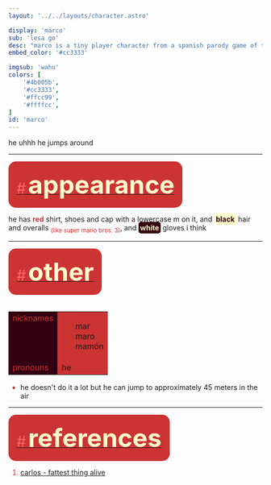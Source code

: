 ```yaml
---
layout: '../../layouts/character.astro'

display: 'marco'
sub: 'lesa go'
desc: "marco is a tiny player character from a spanish parody game of the original super mario series (i don't own that!) that is filled with shitposts to the brim, carlos<a href='#references'><sup>[1]</sup></a> comes from this type of game too"
embed_color: '#cc3333'

imgsub: 'wahu'
colors: [
    '#4b005b',
    '#cc3333',
    '#ffcc99',
    '#ffffcc',
]
id: 'marco'
---
```

<style>
    :root {
        --header-color: #200;
        --header-logo-color-1: #ffc;
        --header-logo-color-2: #c33;

        --col-bright: #ffc;
        --col-light: #f66;
        --col-main: #c33;
        --col-dim: #603;
        --col-dark: #301;

        --col-bg: #301;
        --col-char-bg: #f66;

        --col-link: #c33;
        --col-link-hover: #f66
    }    

    td {
        background-color: var(--col-main);
    }

    td.name {
        background-color: var(--col-dark);
        color: var(--col-main);
        box-shadow: unset;
        align-content: start;
    }

    li::marker {
        color: var(--col-main);  
    }

    .white {
        color: var(--col-bright);
        background-color: var(--col-dark);
        padding: 3px;
        border-radius: 5px;
    }

    .black {
        color: var(--col-dark);
        background-color: var(--col-bright);
        padding: 3px;
        border-radius: 5px;
    }


</style>

he uhhh he jumps around

<hr>
<section id="appearance" style="text-align: left">

<div style="background-color: var(--col-main); padding: 16px; border-radius: 15px; width: fit-content;">
<a href="#appearance">
<span style="font-size: 30px; color: var(--col-light)">#</span>
<span style="font-weight: bolder; font-size: 50px; margin: 0; margin-top: 30px; color: var(--col-bright)">
appearance
</span>
</a>
</div>

he has <span style="color: #c33;">**red**</span> shirt, shoes and cap with a lowercase m on it, and <span class="black">**black**</span> hair and overalls <sub style="color: #c33;">(like super mario bros. 3)</sub>, and <span class="white">**white**</span> gloves i think

</section>

<hr>
<section id="other" style="text-align: left">

<div style="background-color: var(--col-main); padding: 16px; border-radius: 15px; width: fit-content;">
<a href="#other">
<span style="font-size: 30px; color: var(--col-light)">#</span>
<span style="font-weight: bolder; font-size: 50px; margin: 0; margin-top: 30px; color: var(--col-bright)">
other
</span>
</a>
</div>

<br>
<table>

<tr>
    <td class="name">nicknames</td>
    <td>

- mar
- maro
- mamón

</td>
</tr>

<tr>
    <td class="name">pronouns</td>
    <td>he</td>
</tr>

</table>

- he doesn't do it a lot but he can jump to approximately 45 meters in the air

</section>
<hr>
<section id="references" style="text-align: left">

<div style="background-color: var(--col-main); padding: 16px; border-radius: 15px; width: fit-content;">
<a href="#references">
<span style="font-size: 30px; color: var(--col-light)">#</span>
<span style="font-weight: bolder; font-size: 50px; margin: 0; margin-top: 30px; color: var(--col-bright)">
references
</span>
</a>
</div>
<ol>
<li>

[carlos - fattest thing alive](/characters/carlos)

</li>
</ol>
</section>